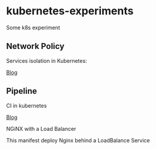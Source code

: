 # kubernetes-experiments
Some k8s experiment

## Network Policy

Services isolation in Kubernetes:

[Blog](https://www.muspells.net/blog/2018/02/kubernetes-network-policy/)

## Pipeline

CI in kubernetes

[Blog](https://www.muspells.net/blog/2018/09/kubernetes-pipeline/)

NGiNX with a Load Balancer

This manifest deploy Nginx behind a LoadBalance Service
